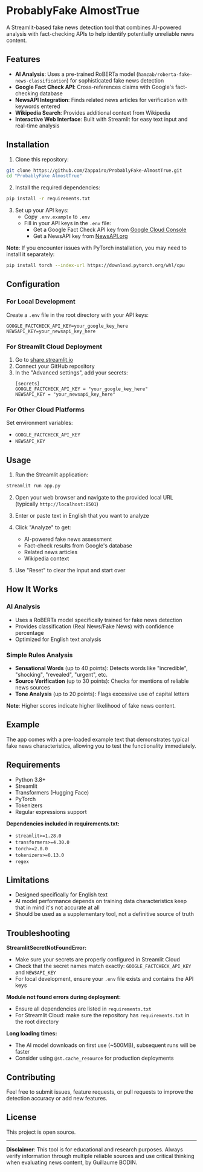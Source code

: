 # ProbablyFake AlmostTrue

A Streamlit-based fake news detection tool that combines AI-powered analysis with fact-checking APIs to help identify potentially unreliable news content.

## Features

- **AI Analysis**: Uses a pre-trained RoBERTa model (`hamzab/roberta-fake-news-classification`) for sophisticated fake news detection
- **Google Fact Check API**: Cross-references claims with Google's fact-checking database
- **NewsAPI Integration**: Finds related news articles for verification with keywords entered
- **Wikipedia Search**: Provides additional context from Wikipedia
- **Interactive Web Interface**: Built with Streamlit for easy text input and real-time analysis

## Installation

1. Clone this repository:
```bash
git clone https://github.com/Zappairo/ProbablyFake-AlmostTrue.git
cd "ProbablyFake AlmostTrue"
```

2. Install the required dependencies:
```bash
pip install -r requirements.txt
```

3. Set up your API keys:
   - Copy `.env.example` to `.env`
   - Fill in your API keys in the `.env` file:
     - Get a Google Fact Check API key from [Google Cloud Console](https://console.cloud.google.com/)
     - Get a NewsAPI key from [NewsAPI.org](https://newsapi.org/)

**Note**: If you encounter issues with PyTorch installation, you may need to install it separately:
```bash
pip install torch --index-url https://download.pytorch.org/whl/cpu
```

## Configuration

### For Local Development
Create a `.env` file in the root directory with your API keys:
```
GOOGLE_FACTCHECK_API_KEY=your_google_key_here
NEWSAPI_KEY=your_newsapi_key_here
```

### For Streamlit Cloud Deployment
1. Go to [share.streamlit.io](https://share.streamlit.io)
2. Connect your GitHub repository
3. In the "Advanced settings", add your secrets:
   ```
   [secrets]
   GOOGLE_FACTCHECK_API_KEY = "your_google_key_here"
   NEWSAPI_KEY = "your_newsapi_key_here"
   ```

### For Other Cloud Platforms
Set environment variables:
- `GOOGLE_FACTCHECK_API_KEY`
- `NEWSAPI_KEY`

## Usage

1. Run the Streamlit application:
```bash
streamlit run app.py
```

2. Open your web browser and navigate to the provided local URL (typically `http://localhost:8501`)

3. Enter or paste text in English that you want to analyze

4. Click "Analyze" to get:
   - AI-powered fake news assessment
   - Fact-check results from Google's database
   - Related news articles
   - Wikipedia context

5. Use "Reset" to clear the input and start over

## How It Works

### AI Analysis
- Uses a RoBERTa model specifically trained for fake news detection
- Provides classification (Real News/Fake News) with confidence percentage
- Optimized for English text analysis

### Simple Rules Analysis
- **Sensational Words** (up to 40 points): Detects words like "incredible", "shocking", "revealed", "urgent", etc.
- **Source Verification** (up to 30 points): Checks for mentions of reliable news sources
- **Tone Analysis** (up to 20 points): Flags excessive use of capital letters

**Note**: Higher scores indicate higher likelihood of fake news content.

## Example

The app comes with a pre-loaded example text that demonstrates typical fake news characteristics, allowing you to test the functionality immediately.

## Requirements

- Python 3.8+
- Streamlit
- Transformers (Hugging Face)
- PyTorch
- Tokenizers
- Regular expressions support

**Dependencies included in requirements.txt:**
- `streamlit>=1.28.0`
- `transformers>=4.30.0`
- `torch>=2.0.0`
- `tokenizers>=0.13.0`
- `regex`

## Limitations

- Designed specifically for English text
- AI model performance depends on training data characteristics keep that in mind it's not accurate at all
- Should be used as a supplementary tool, not a definitive source of truth

## Troubleshooting

**StreamlitSecretNotFoundError:**
- Make sure your secrets are properly configured in Streamlit Cloud
- Check that the secret names match exactly: `GOOGLE_FACTCHECK_API_KEY` and `NEWSAPI_KEY`
- For local development, ensure your `.env` file exists and contains the API keys

**Module not found errors during deployment:**
- Ensure all dependencies are listed in `requirements.txt`
- For Streamlit Cloud: make sure the repository has `requirements.txt` in the root directory

**Long loading times:**
- The AI model downloads on first use (~500MB), subsequent runs will be faster
- Consider using `@st.cache_resource` for production deployments

## Contributing

Feel free to submit issues, feature requests, or pull requests to improve the detection accuracy or add new features.

## License

This project is open source.

---

**Disclaimer**: This tool is for educational and research purposes. Always verify information through multiple reliable sources and use critical thinking when evaluating news content, by Guillaume BODIN.
